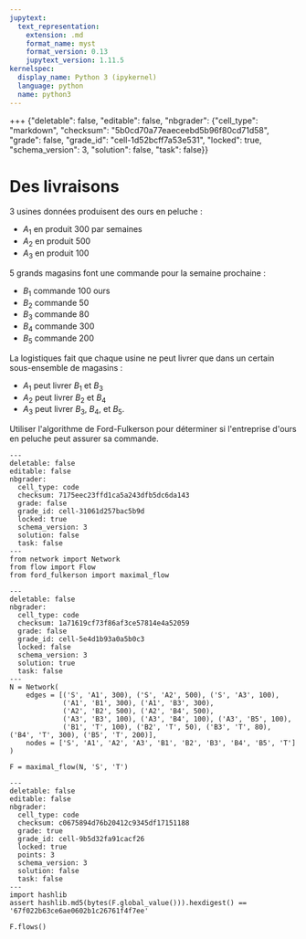 ```yaml
---
jupytext:
  text_representation:
    extension: .md
    format_name: myst
    format_version: 0.13
    jupytext_version: 1.11.5
kernelspec:
  display_name: Python 3 (ipykernel)
  language: python
  name: python3
---
```


+++ {"deletable": false, "editable": false, "nbgrader": {"cell_type": "markdown", "checksum": "5b0cd70a77eaeceebd5b96f80cd71d58", "grade": false, "grade_id": "cell-1d52bcff7a53e531", "locked": true, "schema_version": 3, "solution": false, "task": false}}

# Des livraisons

3 usines données produisent des ours en peluche : 

 * $A_1$ en produit 300 par semaines
 * $A_2$ en produit 500
 * $A_3$ en produit 100
 
5 grands magasins font une commande pour la semaine prochaine :

 * $B_1$ commande 100 ours
 * $B_2$ commande 50
 * $B_3$ commande 80
 * $B_4$ commande 300
 * $B_5$ commande 200
 
La logistiques fait que chaque usine ne peut livrer que dans un certain sous-ensemble de magasins :

 * $A_1$ peut livrer $B_1$ et $B_3$
 * $A_2$ peut livrer $B_2$ et $B_4$
 * $A_3$ peut livrer $B_3$, $B_4$, et $B_5$.
 
Utiliser l'algorithme de Ford-Fulkerson pour déterminer si l'entreprise d'ours en peluche peut assurer sa commande.

```{code-cell} ipython3
---
deletable: false
editable: false
nbgrader:
  cell_type: code
  checksum: 7175eec23ffd1ca5a243dfb5dc6da143
  grade: false
  grade_id: cell-31061d257bac5b9d
  locked: true
  schema_version: 3
  solution: false
  task: false
---
from network import Network
from flow import Flow
from ford_fulkerson import maximal_flow
```

```{code-cell} ipython3
---
deletable: false
nbgrader:
  cell_type: code
  checksum: 1a71619cf73f86af3ce57814e4a52059
  grade: false
  grade_id: cell-5e4d1b93a0a5b0c3
  locked: false
  schema_version: 3
  solution: true
  task: false
---
N = Network(
    edges = [('S', 'A1', 300), ('S', 'A2', 500), ('S', 'A3', 100), 
             ('A1', 'B1', 300), ('A1', 'B3', 300), 
             ('A2', 'B2', 500), ('A2', 'B4', 500), 
             ('A3', 'B3', 100), ('A3', 'B4', 100), ('A3', 'B5', 100), 
             ('B1', 'T', 100), ('B2', 'T', 50), ('B3', 'T', 80), ('B4', 'T', 300), ('B5', 'T', 200)], 
    nodes = ['S', 'A1', 'A2', 'A3', 'B1', 'B2', 'B3', 'B4', 'B5', 'T']
)

F = maximal_flow(N, 'S', 'T')
```

```{code-cell} ipython3
---
deletable: false
editable: false
nbgrader:
  cell_type: code
  checksum: c0675894d76b20412c9345df17151188
  grade: true
  grade_id: cell-9b5d32fa91cacf26
  locked: true
  points: 3
  schema_version: 3
  solution: false
  task: false
---
import hashlib
assert hashlib.md5(bytes(F.global_value())).hexdigest() == '67f022b63ce6ae0602b1c26761f4f7ee'
```

```{code-cell} ipython3
F.flows()
```

```{code-cell} ipython3

```
